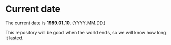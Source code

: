 # Current date

The current date is **1989.01.10.** (YYYY.MM.DD.)

This repository will be good when the world ends, so we will know how long it lasted.